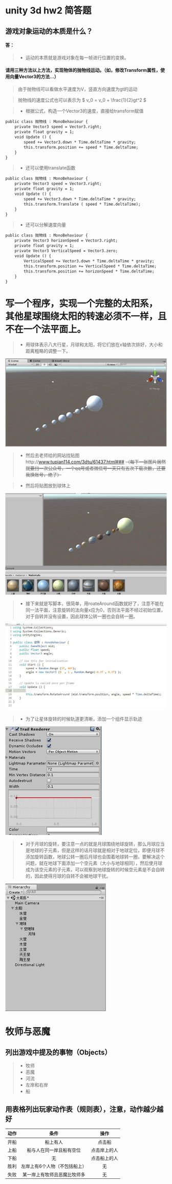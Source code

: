 # unity 3d hw2 简答题
## 游戏对象运动的本质是什么？
#### 答：
> * 运动的本质就是游戏对象在每一帧进行位置的变换。
#### 请用三种方法以上方法，实现物体的抛物线运动。（如，修改Transform属性，使用向量Vector3的方法…）

> 由于抛物线可以看做水平速度为V，竖直方向速度为gt的运动


> 抛物线的速度公式也可以表示为 $  v_0 = v_0 + \frac{1}{2}gt^2 $ 

> * 根据公式，构造一个Vector3的速度，直接给transform赋值
```
public class 抛物线 : MonoBehaviour {
	private Vector3 speed = Vector3.right;
	private float gravity = 1;
	void Update () {
		speed += Vector3.down * Time.deltaTime * gravity;
		this.transform.position += speed * Time.deltaTime;
	}
}
```
> * 还可以使用translate函数
```
public class 抛物线 : MonoBehaviour {
	private Vector3 speed = Vector3.right;
	private float gravity = 1;
	void Update () {
		speed += Vector3.down * Time.deltaTime * gravity;
		this.transform.Translate ( speed * Time.deltaTime);
	}
}
```
> * 还可以分解速度向量
```
public class 抛物线 : MonoBehaviour {
	private Vector3 horizonSpeed = Vector3.right;
	private float gravity = 1;
	private Vector3 VerticalSpeed = Vector3.zero;
	void Update () {
	    VerticalSpeed += Vector3.down * Time.deltaTime * gravity;
	  	this.transform.position += VerticalSpeed * Time.deltaTime;
		this.transform.position += horizonSpeed * Time.deltaTime;
	}
}
```

# 写一个程序，实现一个完整的太阳系， 其他星球围绕太阳的转速必须不一样，且不在一个法平面上。

> * 用球体表示八大行星，月球和太阳，将它们放在x轴依次排好，大小和距离粗略的调整一下。

![此处输入图片的描述][1]

> * 然后去老师给的网站找贴图http://www.tupian114.com/3dtu/61437.html###
~~（每下一张图片居然就要扫一次公众号，一个qq号或者微信号一天只有五次下载次数，还要我换账号，绝了）~~

> * 然后将贴图放到球体上

![此处输入图片的描述][2]

> * 接下来就是写脚本，很简单，用roateAround函数就好了，注意不能在同一法平面，注意旋转的法向量x应为0，否则法平面不经过初始位置，对于自转并没有设置，因此球体公转一圈也会自转一圈。

![此处输入图片的描述][3]


> * 为了让星体旋转的时候轨道更清晰，添加一个组件显示轨迹

![此处输入图片的描述][4]


> * 对于月球的旋转，要注意一点的就是月球围绕地球旋转，那么月球应当是地球的子元素，但是这样的话月球就是相对于地球定位，即便月球不添加旋转函数，地球公转一圈后月球也会围着地球转一圈，要解决这个问题，就在地球下面添加一个空元素（大小与地球相同），然后使月球成为该空元素的子元素，可以观察到地球旋转的时候空元素是不会自转的，因此使得月球的自转不会被地球干扰。

![此处输入图片的描述][5]



# 牧师与恶魔
## 列出游戏中提及的事物（Objects）
> * 牧师
> * 恶魔
> * 河流
> * 左岸和右岸
> * 船

## 用表格列出玩家动作表（规则表），注意，动作越少越好
| 动作 | 条件 | 操作 |
| :-: | :-: | :-: |
| 开船 | 船上有人 | 点击船 |
| 上船 | 船与人在同一岸且船有空位 | 点击岸上的人 |
| 下船 | 无 | 点击船上的人 | 
| 胜利 | 左岸上有6个人物（不包括船上） |  无  |
| 失败 | 某一岸上有牧师且恶魔比牧师多 | 无 |


  [1]: https://github.com/ddghost/unity3d/blob/master/unity%20hw2/resources/%E5%A4%AA%E9%98%B3%E7%B3%BB%E6%8E%92%E5%88%97.jpg
  [2]: https://github.com/ddghost/unity3d/blob/master/unity%20hw2/resources/%E8%B4%B4%E5%9B%BE.jpg
  [3]: https://github.com/ddghost/unity3d/blob/master/unity%20hw2/resources/%E4%BB%A3%E7%A0%81.jpg
  [4]: https://github.com/ddghost/unity3d/blob/master/unity%20hw2/resources/%E8%BD%A8%E8%BF%B9.jpg
  [5]: https://github.com/ddghost/unity3d/blob/master/unity%20hw2/resources/%E7%BB%93%E6%9E%84.jpg

